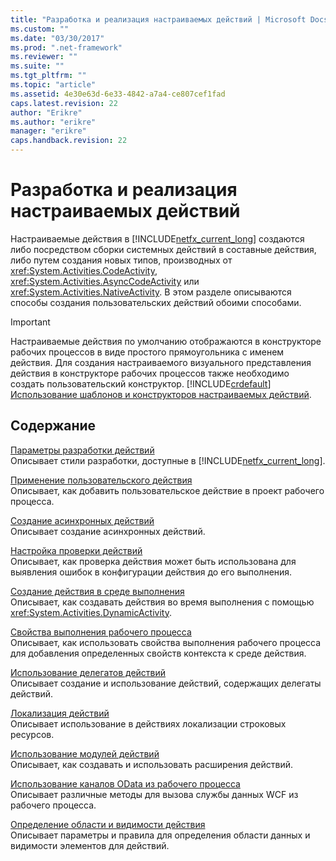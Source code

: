 ```yaml
---
title: "Разработка и реализация настраиваемых действий | Microsoft Docs"
ms.custom: ""
ms.date: "03/30/2017"
ms.prod: ".net-framework"
ms.reviewer: ""
ms.suite: ""
ms.tgt_pltfrm: ""
ms.topic: "article"
ms.assetid: 4e30e63d-6e33-4842-a7a4-ce807cef1fad
caps.latest.revision: 22
author: "Erikre"
ms.author: "erikre"
manager: "erikre"
caps.handback.revision: 22
---
```

# Разработка и реализация настраиваемых действий
Настраиваемые действия в [!INCLUDE[netfx_current_long](../../../includes/netfx-current-long-md.md)] создаются либо посредством сборки системных действий в составные действия, либо путем создания новых типов, производных от <xref:System.Activities.CodeActivity>, <xref:System.Activities.AsyncCodeActivity> или <xref:System.Activities.NativeActivity>.  В этом разделе описываются способы создания пользовательских действий обоими способами.  
  
> [!IMPORTANT]
>  Настраиваемые действия по умолчанию отображаются в конструкторе рабочих процессов в виде простого прямоугольника с именем действия.  Для создания настраиваемого визуального представления действия в конструкторе рабочих процессов также необходимо создать пользовательский конструктор.  [!INCLUDE[crdefault](../../../includes/crdefault-md.md)] [Использование шаблонов и конструкторов настраиваемых действий](../../../docs/framework/windows-workflow-foundation//using-custom-activity-designers-and-templates.md).  
  
## Содержание  
 [Параметры разработки действий](../../../docs/framework/windows-workflow-foundation//activity-authoring-options-in-wf.md)  
 Описывает стили разработки, доступные в [!INCLUDE[netfx_current_long](../../../includes/netfx-current-long-md.md)].  
  
 [Применение пользовательского действия](../../../docs/framework/windows-workflow-foundation//using-a-custom-activity.md)  
 Описывает, как добавить пользовательское действие в проект рабочего процесса.  
  
 [Создание асинхронных действий](../../../docs/framework/windows-workflow-foundation//creating-asynchronous-activities-in-wf.md)  
 Описывает создание асинхронных действий.  
  
 [Настройка проверки действий](../../../docs/framework/windows-workflow-foundation//configuring-activity-validation.md)  
 Описывает, как проверка действия может быть использована для выявления ошибок в конфигурации действия до его выполнения.  
  
 [Создание действия в среде выполнения](../../../docs/framework/windows-workflow-foundation//creating-an-activity-at-runtime-with-dynamicactivity.md)  
 Описывает, как создавать действия во время выполнения с помощью <xref:System.Activities.DynamicActivity>.  
  
 [Свойства выполнения рабочего процесса](../../../docs/framework/windows-workflow-foundation//workflow-execution-properties.md)  
 Описывает, как использовать свойства выполнения рабочего процесса для добавления определенных свойств контекста к среде действия.  
  
 [Использование делегатов действий](../../../docs/framework/windows-workflow-foundation//using-activity-delegates.md)  
 Описывает создание и использование действий, содержащих делегаты действий.  
  
 [Локализация действий](../../../docs/framework/windows-workflow-foundation//activity-localization.md)  
 Описывает использование в действиях локализации строковых ресурсов.  
  
 [Использование модулей действий](../../../docs/framework/windows-workflow-foundation//using-activity-extensions.md)  
 Описывает, как создавать и использовать расширения действий.  
  
 [Использование каналов OData из рабочего процесса](../../../docs/framework/windows-workflow-foundation//consuming-odata-feeds-from-a-workflow.md)  
 Описывает различные методы для вызова службы данных WCF из рабочего процесса.  
  
 [Определение области и видимости действия](../../../docs/framework/windows-workflow-foundation//activity-definition-scoping-and-visibility.md)  
 Описывает параметры и правила для определения области данных и видимости элементов для действий.